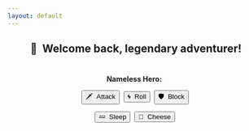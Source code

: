 ```yaml
---
layout: default
---
```

<meta name="twitter:card" content="summary" />
<meta name="twitter:site" content="{{ page.title }}" />
<meta name="twitter:title" content="{{ page.title }}" />
<meta name="twitter:image" content="{{ page.title_image }}" />

<script src="https://ajax.googleapis.com/ajax/libs/jquery/3.5.1/jquery.min.js"></script>
<script src="js/game_loop.js"></script>

<center>
<h2>👋&nbsp;&nbsp;Welcome back, legendary adventurer!</h2>
<h4 id = "id_subtitle"> </h4>
<p style="margin:18px;"></p>

<div class="card">
<h1 id = "id_emoji"/>
<h2 id = "id_name"/>
<h3 id = "id_stats" style="line-height:24px; margin-bottom:12px;"/>
<h4 id = "id_desc"/>
<h5 id = "id_type"/>
</div>

<p style="margin:18px;"></p>

<div class="toolbar">
<h4 style="display:inline; font-weight:bold;">Nameless Hero:&nbsp;&nbsp;</h4><h3 id = "id_player_status" style="margin-bottom:0px; display:inline;"/>
</div>

<p style="margin:14px;"></p>

<button type = "button" id = "button_attack">🗡&nbsp;&nbsp;Attack</button>&nbsp;
<button type = "button" id = "button_roll">🌀&nbsp;&nbsp;Roll</button>&nbsp;
<button type = "button" id = "button_block">🛡&nbsp;&nbsp;Block</button>&nbsp;

<p style="margin:10px;"></p>

<button type = "button" id = "button_sleep">💤&nbsp;&nbsp;Sleep</button>&nbsp;
<button type = "button" id = "button_cheese">🧀&nbsp;&nbsp;Cheese</button>&nbsp;
</center>
